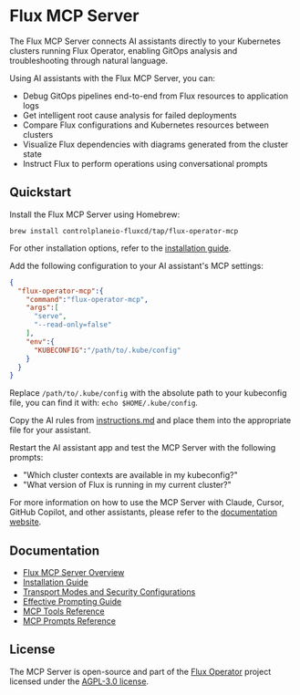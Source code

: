 # Flux MCP Server

The Flux MCP Server connects AI assistants directly to your Kubernetes clusters running Flux Operator,
enabling GitOps analysis and troubleshooting through natural language.

Using AI assistants with the Flux MCP Server, you can:

- Debug GitOps pipelines end-to-end from Flux resources to application logs
- Get intelligent root cause analysis for failed deployments
- Compare Flux configurations and Kubernetes resources between clusters
- Visualize Flux dependencies with diagrams generated from the cluster state
- Instruct Flux to perform operations using conversational prompts

## Quickstart

Install the Flux MCP Server using Homebrew:

```shell
brew install controlplaneio-fluxcd/tap/flux-operator-mcp
```

For other installation options, refer to the [installation guide](https://fluxcd.control-plane.io/mcp/install/).

Add the following configuration to your AI assistant's MCP settings:

```json
{
  "flux-operator-mcp":{
    "command":"flux-operator-mcp",
    "args":[
      "serve",
      "--read-only=false"
    ],
    "env":{
      "KUBECONFIG":"/path/to/.kube/config"
    }
  }
}
```

Replace `/path/to/.kube/config` with the absolute path to your kubeconfig file,
you can find it with: `echo $HOME/.kube/config`.

Copy the AI rules from
[instructions.md](https://raw.githubusercontent.com/controlplaneio-fluxcd/distribution/refs/heads/main/docs/mcp/instructions.md)
and place them into the appropriate file for your assistant.

Restart the AI assistant app and test the MCP Server with the following prompts:

- "Which cluster contexts are available in my kubeconfig?"
- "What version of Flux is running in my current cluster?"

For more information on how to use the MCP Server with Claude, Cursor, GitHub Copilot,
and other assistants, please refer to the [documentation website](https://fluxcd.control-plane.io/mcp/).

## Documentation

- [Flux MCP Server Overview](https://fluxcd.control-plane.io/mcp/)
- [Installation Guide](https://fluxcd.control-plane.io/mcp/install/)
- [Transport Modes and Security Configurations](https://fluxcd.control-plane.io/mcp/config/)
- [Effective Prompting Guide](https://fluxcd.control-plane.io/mcp/prompt-engineering/)
- [MCP Tools Reference](https://fluxcd.control-plane.io/mcp/tools/)
- [MCP Prompts Reference](https://fluxcd.control-plane.io/mcp/prompts/)

## License

The MCP Server is open-source and part of the [Flux Operator](https://github.com/controlplaneio-fluxcd/flux-operator)
project licensed under the [AGPL-3.0 license](https://github.com/controlplaneio-fluxcd/flux-operator/blob/main/LICENSE).
